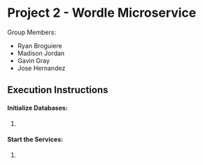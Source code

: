 # Project 2 - Wordle Microservice

Group Members:
- Ryan Broguiere
- Madison Jordan
- Gavin Gray
- Jose Hernandez

## Execution Instructions

#### Initialize Databases:
1.

#### Start the Services:
1.
